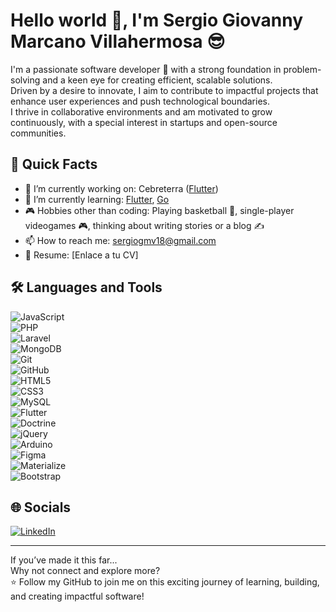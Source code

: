 # Hello world 👋, I'm Sergio Giovanny Marcano Villahermosa 😎

I'm a passionate software developer 🚀 with a strong foundation in problem-solving and a keen eye for creating efficient, scalable solutions.  
Driven by a desire to innovate, I aim to contribute to impactful projects that enhance user experiences and push technological boundaries.  
I thrive in collaborative environments and am motivated to grow continuously, with a special interest in startups and open-source communities.

## 🚀 Quick Facts
- 🔭 I’m currently working on: Cebreterra ([Flutter](https://flutter.dev))  
- 🌱 I’m currently learning: [Flutter](https://flutter.dev), [Go](https://golang.org) 
- 🎮 Hobbies other than coding: Playing basketball 🏀, single-player videogames 🎮, thinking about writing stories or a blog ✍️
- 📫 How to reach me: sergiogmv18@gmail.com
- 📄 Resume: [Enlace a tu CV]

## 🛠️ Languages and Tools
![JavaScript](https://img.shields.io/badge/JavaScript-323330?style=for-the-badge&logo=javascript&logoColor=F7DF1E)  
![PHP](https://img.shields.io/badge/PHP-777BB4?style=for-the-badge&logo=php&logoColor=white)  
![Laravel](https://img.shields.io/badge/Laravel-FF2D20?style=for-the-badge&logo=laravel&logoColor=white)  
![MongoDB](https://img.shields.io/badge/MongoDB-4EA94B?style=for-the-badge&logo=mongodb&logoColor=white)  
![Git](https://img.shields.io/badge/Git-F05032?style=for-the-badge&logo=git&logoColor=white)  
![GitHub](https://img.shields.io/badge/GitHub-181717?style=for-the-badge&logo=github&logoColor=white)  
![HTML5](https://img.shields.io/badge/HTML5-E34F26?style=for-the-badge&logo=html5&logoColor=white)  
![CSS3](https://img.shields.io/badge/CSS3-1572B6?style=for-the-badge&logo=css3&logoColor=white)  
![MySQL](https://img.shields.io/badge/MySQL-4479A1?style=for-the-badge&logo=mysql&logoColor=white)  
![Flutter](https://img.shields.io/badge/Flutter-02569B?style=for-the-badge&logo=flutter&logoColor=white)  
![Doctrine](https://img.shields.io/badge/Doctrine-4B6C8C?style=for-the-badge&logo=doctrine&logoColor=white)  
![jQuery](https://img.shields.io/badge/jQuery-0769AD?style=for-the-badge&logo=jquery&logoColor=white)  
![Arduino](https://img.shields.io/badge/Arduino-00979D?style=for-the-badge&logo=arduino&logoColor=white)  
![Figma](https://img.shields.io/badge/Figma-F24E1E?style=for-the-badge&logo=figma&logoColor=white)  
![Materialize](https://img.shields.io/badge/Materialize-EE6E73?style=for-the-badge&logo=google&logoColor=white)  
![Bootstrap](https://img.shields.io/badge/Bootstrap-7952B3?style=for-the-badge&logo=bootstrap&logoColor=white)


## 🌐 Socials
[![LinkedIn](https://img.shields.io/badge/LinkedIn-0077B5?style=for-the-badge&logo=linkedin&logoColor=white)](https://www.linkedin.com/in/sergio-giovanny-marcano-villahermosa-15a6861a2/)

---

If you’ve made it this far...  
Why not connect and explore more?  
⭐ Follow my GitHub to join me on this exciting journey of learning, building, and creating impactful software!


